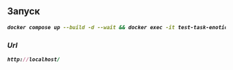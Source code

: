 ## **Запуск**
<b><i>
```bash
docker compose up --build -d --wait && docker exec -it test-task-enotio-php-1 bash -c "composer i"
```

### **Url**
```ruby
http://localhost/
```
